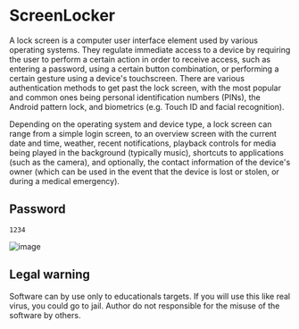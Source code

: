 # ScreenLocker

A lock screen is a computer user interface element used by various operating systems. They regulate immediate access to a device by requiring the user to perform a certain action in order to receive access, such as entering a password, using a certain button combination, or performing a certain gesture using a device's touchscreen. There are various authentication methods to get past the lock screen, with the most popular and common ones being personal identification numbers (PINs), the Android pattern lock, and biometrics (e.g. Touch ID and facial recognition).

Depending on the operating system and device type, a lock screen can range from a simple login screen, to an overview screen with the current date and time, weather, recent notifications, playback controls for media being played in the background (typically music), shortcuts to applications (such as the camera), and optionally, the contact information of the device's owner (which can be used in the event that the device is lost or stolen, or during a medical emergency).

## Password
```
1234

```

![image](https://user-images.githubusercontent.com/54809176/221354969-986c1d80-ab36-4887-8898-aabfb961c0b3.png)

## Legal warning
Software can by use only to educationals targets. If you will use this like real virus, you could go to jail. Author do not responsible for the misuse of the software by others.
